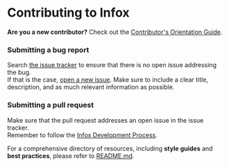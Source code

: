 # Contributing to Infox
**Are you a new contributor?** Check out the [Contributor's Orientation Guide][COG].

[COG]: http://www.techspace.club/infox/devdocs/contributorguide.pdf

### Submitting a bug report
Search [the issue tracker][issue tracker] to ensure that there is no open issue addressing the bug.  
If that is the case, [open a new issue][new issue]. Make sure to include a clear title, description, and as much relevant information as possible.

[issue tracker]: https://github.com/prabhanshuguptagit/infox16/issues
[new issue]: https://github.com/prabhanshuguptagit/infox16/issues/new

### Submitting a pull request
Make sure that the pull request addresses an open issue in the issue tracker.  
Remember to follow the [Infox Development Process][dev].

[dev]: http://www.techspace.club/infox/devdocs/process.pdf


For a comprehensive directory of resources, including **style guides** and **best practices**, please refer to [README.md][readme].

[readme]: /README.md
